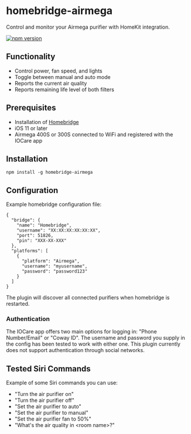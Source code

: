 # homebridge-airmega

Control and monitor your Airmega purifier with HomeKit integration.

[![npm version](http://img.shields.io/npm/v/homebridge-airmega.svg)](https://npmjs.org/package/homebridge-airmega)

## Functionality

* Control power, fan speed, and lights
* Toggle between manual and auto mode
* Reports the current air quality
* Reports remaining life level of both filters

## Prerequisites

* Installation of [Homebridge](https://github.com/nfarina/homebridge)
* iOS 11 or later
* Airmega 400S or 300S connected to WiFi and registered with the IOCare app

## Installation

```
npm install -g homebridge-airmega
```

## Configuration

Example homebridge configuration file:

```
{
  "bridge": {
    "name": "Homebridge",
    "username": "XX:XX:XX:XX:XX:XX",
    "port": 51826,
    "pin": "XXX-XX-XXX"
  },
  "platforms": [
    {
      "platform": "Airmega",
      "username": "myusername",
      "password": "password123"
    }
  ]
}
```

The plugin will discover all connected purifiers when homebridge is restarted.

### Authentication

The IOCare app offers two main options for logging in: "Phone Number/Email" or "Coway ID". The username and password you supply in the config has been tested to work with either one. This plugin currently does not support authentication through social networks.

## Tested Siri Commands

Example of some Siri commands you can use:

* "Turn the air purifier on"
* "Turn the air purifier off"
* "Set the air purifier to auto"
* "Set the air purifier to manual"
* "Set the air purifier fan to 50%"
* "What's the air quality in \<room name\>?"

